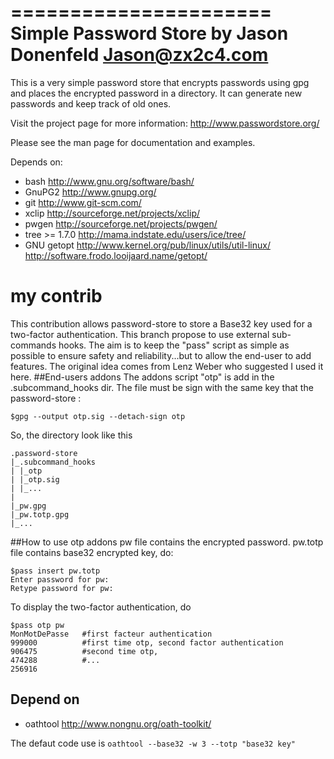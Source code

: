 ======================
Simple Password Store
by Jason Donenfeld
   Jason@zx2c4.com
======================

This is a very simple password store that encrypts passwords using gpg and
places the encrypted password in a directory. It can generate new passwords
and keep track of old ones.

Visit the project page for more information: http://www.passwordstore.org/

Please see the man page for documentation and examples.

Depends on:
- bash
  http://www.gnu.org/software/bash/
- GnuPG2
  http://www.gnupg.org/
- git
  http://www.git-scm.com/
- xclip
  http://sourceforge.net/projects/xclip/
- pwgen
  http://sourceforge.net/projects/pwgen/
- tree >= 1.7.0
  http://mama.indstate.edu/users/ice/tree/
- GNU getopt
  http://www.kernel.org/pub/linux/utils/util-linux/
  http://software.frodo.looijaard.name/getopt/

# my contrib
This contribution allows password-store to store a Base32 key used for a two-factor authentication.
This branch propose to use external sub-commands hooks. The aim is to keep the "pass" script as simple as possible to ensure safety and reliability...but to allow the end-user to add features. The original idea comes from Lenz Weber who suggested I used it here.
##End-users addons
The addons script "otp" is add in the .subcommand_hooks dir. The file must be sign with the same key that the password-store :
```
$gpg --output otp.sig --detach-sign otp
```
So, the directory look like this
```
.password-store
|_.subcommand_hooks
| |_otp
| |_otp.sig
| |_...
|
|_pw.gpg
|_pw.totp.gpg
|_...
```
##How to use otp addons
pw file contains the encrypted password. pw.totp file contains base32 encrypted key, do:
```
$pass insert pw.totp
Enter password for pw:
Retype password for pw:
```
To display the two-factor authentication, do
```
$pass otp pw
MonMotDePasse	#first facteur authentication
999000			#first time otp, second factor authentication
906475			#second time otp,
474288			#...
256916
```
## Depend on
- oathtool
  http://www.nongnu.org/oath-toolkit/

The defaut code use is `oathtool --base32 -w 3 --totp "base32 key"`
